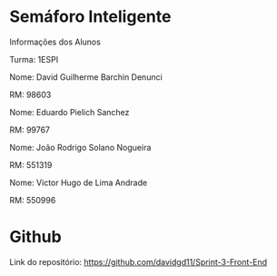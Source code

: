 # Semáforo Inteligente


Informações dos Alunos

Turma: 1ESPI




Nome: David Guilherme Barchin Denunci

RM: 98603




Nome: Eduardo Pielich Sanchez

RM: 99767




Nome: João Rodrigo Solano Nogueira 

RM: 551319 




Nome: Victor Hugo de Lima Andrade

RM: 550996




# Github
Link do repositório: https://github.com/davidgd11/Sprint-3-Front-End
